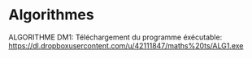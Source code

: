 Algorithmes
====

ALGORITHME DM1:
Téléchargement du programme éxécutable: https://dl.dropboxusercontent.com/u/42111847/maths%20ts/ALG1.exe
